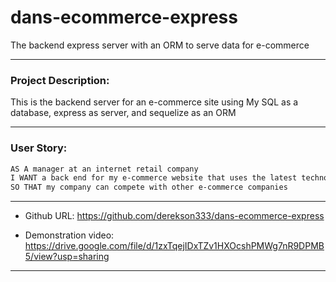 # dans-ecommerce-express
 The backend express server with an ORM to serve data for e-commerce

---
### Project Description: 

This is the backend server for an e-commerce site using My SQL as a database, express as server, and sequelize as an ORM

---

### User Story:

```md
AS A manager at an internet retail company
I WANT a back end for my e-commerce website that uses the latest technologies
SO THAT my company can compete with other e-commerce companies
```

---
 
* Github URL: 
https://github.com/derekson333/dans-ecommerce-express

* Demonstration video: 
https://drive.google.com/file/d/1zxTqejIDxTZv1HXOcshPMWg7nR9DPMB5/view?usp=sharing

---
